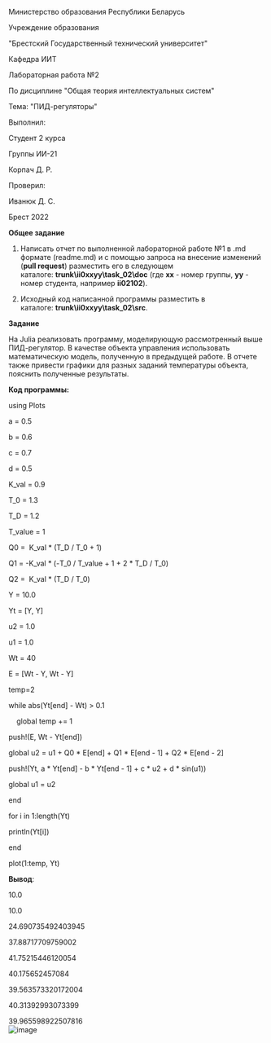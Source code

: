Министерство образования Республики Беларусь

Учреждение образования

"Брестский Государственный технический университет"

Кафедра ИИТ

Лабораторная работа №2

По дисциплине "Общая теория интеллектуальных систем"

Тема: "ПИД-регуляторы"

Выполнил:

Студент 2 курса

Группы ИИ-21

Корпач Д. Р.

Проверил:

Иванюк Д. С.

Брест 2022

**Общее задание**

1.  Написать отчет по выполненной лабораторной работе №1 в .md формате
    (readme.md) и с помощью запроса на внесение изменений (**pull
    request**) разместить его в следующем
    каталоге: **trunk\\ii0xxyy\\task_02\\doc** (где **xx** - номер
    группы, **yy** - номер студента, например **ii02102**).

2.  Исходный код написанной программы разместить в
    каталоге: **trunk\\ii0xxyy\\task_02\\src**.

**Задание**

На Julia реализовать программу, моделирующую рассмотренный выше
ПИД-регулятор. В качестве объекта управления использовать математическую
модель, полученную в предыдущей работе. В отчете также привести графики
для разных заданий температуры объекта, пояснить полученные результаты.

**Код программы:**

using Plots

a = 0.5

b = 0.6

c = 0.7

d = 0.5

K_val = 0.9

Т_0 = 1.3

T_D = 1.2

T_vаluе = 1

Q0 =  K_val \* (T_D / Т_0 + 1)  

Q1 = -K_val \* (-Т_0 / T_vаluе + 1 + 2 \* T_D / Т_0)

Q2 =  K_val \* (T_D / Т_0)

Y = 10.0

Yt = \[Y, Y\]

u2 = 1.0

u1 = 1.0

Wt = 40

E = \[Wt - Y, Wt - Y\]

temp=2

while abs(Yt\[end\] - Wt) \> 0.1

    global temp += 1

push!(E, Wt - Yt\[end\])

global u2 = u1 + Q0 \* E\[end\] + Q1 \* E\[end - 1\] + Q2 \* E\[end - 2\]

push!(Yt, a \* Yt\[end\] - b \* Yt\[end - 1\] + c \* u2 + d \* sin(u1))

global u1 = u2

end

for i in 1:length(Yt)

println(Yt\[i\])

end

plot(1:temp, Yt)

**Вывод**:

10.0

10.0

24.690735492403945

37.88717709759002

41.75215446120054

40.175652457084

39.563573320172004

40.31392993073399

39.965598922507816<br>
![image](https://github.com/DenisKorpach/University/assets/102619109/0a236eec-14a8-42fa-85c6-12433be3f6f6)


